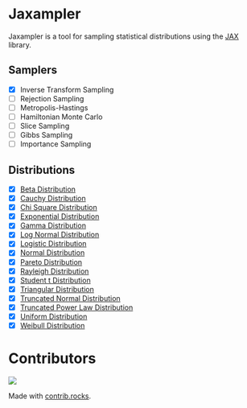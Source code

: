 # Jaxampler

Jaxampler is a tool for sampling statistical distributions using the [JAX](https://jax.readthedocs.io/en/latest/) library.

## Samplers

-   [x] Inverse Transform Sampling
-   [ ] Rejection Sampling
-   [ ] Metropolis-Hastings
-   [ ] Hamiltonian Monte Carlo
-   [ ] Slice Sampling
-   [ ] Gibbs Sampling
-   [ ] Importance Sampling

## Distributions

-   [x] [Beta Distribution](models/utils/beta.py)
-   [x] [Cauchy Distribution](models/utils/cauchy.py)
-   [x] [Chi Square Distribution](models/utils/chi2.py)
-   [x] [Exponential Distribution](models/utils/exponential.py)
-   [x] [Gamma Distribution](models/utils/gamma.py)
-   [x] [Log Normal Distribution](models/utils/lognormal.py)
-   [x] [Logistic Distribution](models/utils/logistic.py)
-   [x] [Normal Distribution](models/utils/normal.py)
-   [x] [Pareto Distribution](models/utils/pareto.py)
-   [x] [Rayleigh Distribution](models/utils/rayleigh.py)
-   [x] [Student t Distribution](models/utils/studentt.py)
-   [x] [Triangular Distribution](models/utils/triangular.py)
-   [x] [Truncated Normal Distribution](models/utils/truncnormal.py)
-   [x] [Truncated Power Law Distribution](models/utils/truncpowerlaw.py)
-   [x] [Uniform Distribution](models/utils/uniform.py)
-   [x] [Weibull Distribution](models/utils/weibull.py)

# Contributors

<a href="https://github.com/Qazalbash/jaxampler/graphs/contributors">
  <img src="https://contrib.rocks/image?repo=Qazalbash/jaxampler" />
</a>

Made with [contrib.rocks](https://contrib.rocks).
